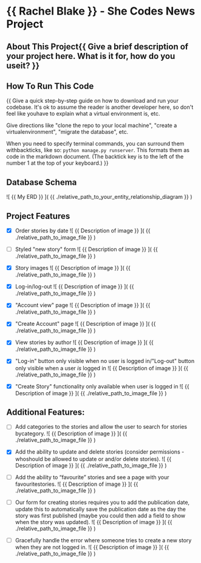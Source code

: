 # {{ Rachel Blake }} - She Codes News Project

## About This Project{{ Give a brief description of your project here. What is it for, how do you useit? }}

## How To Run This Code

{{
Give a quick step-by-step guide on how to download and run your codebase. It's ok to assume the reader is another developer here, so don't feel like youhave to explain what a virtual environment is, etc.

Give directions like "clone the repo to your local machine", "create a virtualenvironment", "migrate the database", etc.

When you need to specify terminal commands, you can surround them withbackticks, like so: `python manage.py runserver`. This formats them as code in the markdown document. (The backtick key is to the left of the number 1 at the top of your keyboard.)
}}

## Database Schema
![ {{ My ERD }} ]( {{ ./relative_path_to_your_entity_relationship_diagram }} )

## Project Features

- [x] Order stories by date
![ {{ Description of image }} ]( {{ ./relative_path_to_image_file }} )

- [ ] Styled "new story" form
![ {{ Description of image }} ]( {{ ./relative_path_to_image_file }} )

- [x] Story images
![ {{ Description of image }} ]( {{ ./relative_path_to_image_file }} )

- [x] Log-in/log-out
![ {{ Description of image }} ]( {{ ./relative_path_to_image_file }} )

- [x] "Account view" page
![ {{ Description of image }} ]( {{ ./relative_path_to_image_file }} )

- [x] "Create Account" page
![ {{ Description of image }} ]( {{ ./relative_path_to_image_file }} )

- [x] View stories by author
![ {{ Description of image }} ]( {{ ./relative_path_to_image_file }} )

- [x] "Log-in" button only visible when no user is logged in/"Log-out" button only visible when a user *is* logged in
![ {{ Description of image }} ]( {{ ./relative_path_to_image_file }} )

- [x] "Create Story" functionality only available when user is logged in
![ {{ Description of image }} ]( {{ ./relative_path_to_image_file }} )

## Additional Features:

- [ ] Add categories to the stories and allow the user to search for stories bycategory.
![ {{ Description of image }} ]( {{ ./relative_path_to_image_file }} )

- [x] Add the ability to update and delete stories (consider permissions - whoshould be allowed to update or and/or delete stories).
![ {{ Description of image }} ]( {{ ./relative_path_to_image_file }} )

- [ ] Add the ability to “favourite” stories and see a page with your favouritestories.
![ {{ Description of image }} ]( {{ ./relative_path_to_image_file }} )

- [ ] Our form for creating stories requires you to add the publication date, update this to automatically save the publication date as the day the story was first published (maybe you could then add a field to show when the story was updated).
![ {{ Description of image }} ]( {{ ./relative_path_to_image_file }} )

- [ ] Gracefully handle the error where someone tries to create a new story when they are not logged in.
![ {{ Description of image }} ]( {{ ./relative_path_to_image_file }} )